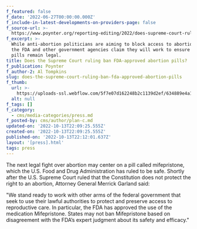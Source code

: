 ```yaml
---
f_featured: false
f_date: '2022-06-27T00:00:00.000Z'
f_include-in-latest-developments-on-providers-page: false
f_source-url: >-
  https://www.poynter.org/reporting-editing/2022/does-supreme-court-ruling-ban-mifepristone-fda-approved-abortion-pill/
f_excerpt: >-
  While anti-abortion politicians are aiming to block access to abortion pills,
  the FDA and other government agencies claim they will work to ensure these
  pills remain legal.
title: Does the Supreme Court ruling ban FDA-approved abortion pills?
f_publication: Poynter
f_author-2: Al Tompkins
slug: does-the-supreme-court-ruling-ban-fda-approved-abortion-pills
f_thumb:
  url: >-
    https://uploads-ssl.webflow.com/5f7e07d162248b2c1139d2ef/634889e4a12fd69d5bf41e49_AP_22124662794265-1500x1002.jpeg
  alt: null
f_tags: []
f_category:
  - cms/media-categories/press.md
f_posted-by: cms/author/plan-c.md
updated-on: '2022-10-13T22:09:25.555Z'
created-on: '2022-10-13T22:09:25.555Z'
published-on: '2022-10-13T22:12:01.637Z'
layout: '[press].html'
tags: press
---
```


The next legal fight over abortion may center on a pill called mifepristone, which the U.S. Food and Drug Administration has ruled to be safe. Shortly after the U.S. Supreme Court ruled that the Constitution does not protect the right to an abortion, Attorney General Merrick Garland said:

"We stand ready to work with other arms of the federal government that seek to use their lawful authorities to protect and preserve access to reproductive care. In particular, the FDA has approved the use of the medication Mifepristone. States may not ban Mifepristone based on disagreement with the FDA’s expert judgment about its safety and efficacy."

‍
